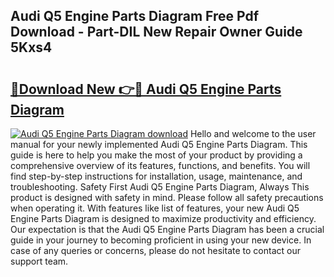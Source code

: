 ## Audi Q5 Engine Parts Diagram Free Pdf Download - Part-DIL New Repair Owner Guide 5Kxs4

# <h2><a href="http://dfuajr4.blite.top/?on=Audi+Q5+Engine+Parts+Diagram">🔗Download New 👉🔴 Audi Q5 Engine Parts Diagram</a></h2>

[![Audi Q5 Engine Parts Diagram download](https://i.imgur.com/lujVjoI.png)](http://dfuajr4.blite.top/?on=Audi+Q5+Engine+Parts+Diagram)
Hello and welcome to the user manual for your newly implemented Audi Q5 Engine Parts Diagram. This guide is here to help you make the most of your product by providing a comprehensive overview of its features, functions, and benefits. You will find step-by-step instructions for installation, usage, maintenance, and troubleshooting. Safety First Audi Q5 Engine Parts Diagram, Always This product is designed with safety in mind. Please follow all safety precautions when operating it. With features like list of features, your new Audi Q5 Engine Parts Diagram is designed to maximize productivity and efficiency. Our expectation is that the Audi Q5 Engine Parts Diagram has been a crucial guide in your journey to becoming proficient in using your new device. In case of any queries or concerns, please do not hesitate to contact our support team.
